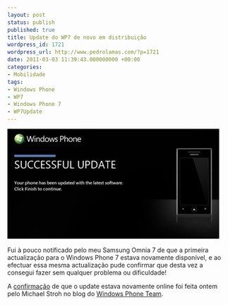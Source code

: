 ```yaml
---
layout: post
status: publish
published: true
title: Update do WP7 de novo em distribuição
wordpress_id: 1721
wordpress_url: http://www.pedrolamas.com/?p=1721
date: 2011-03-03 11:39:43.000000000 +00:00
categories:
- Mobilidade
tags:
- Windows Phone
- WP7
- Windows Phone 7
- WP7Update
---
```

[![](/wp-content/uploads/2011/03/First-WP7-update-on-Samsung-Omnia-7-success-Thumb.jpg)](/wp-content/uploads/2011/03/First-WP7-update-on-Samsung-Omnia-7-success.jpg "First WP7 update on Samsung Omnia 7 success")

Fui à pouco notificado pelo meu Samsung Omnia 7 de que a primeira actualização para o Windows Phone 7 estava novamente disponível, e ao efectuar essa mesma actualização pude confirmar que desta vez a consegui fazer sem qualquer problema ou dificuldade!

A [confirmação](http://windowsteamblog.com/windows_phone/b/windowsphone/archive/2011/02/23/more-answers-about-our-first-software-update.aspx) de que o update estava novamente online foi feita ontem pelo Michael Stroh no blog do [Windows Phone Team](http://windowsteamblog.com/windows_phone/b/windowsphone/).
